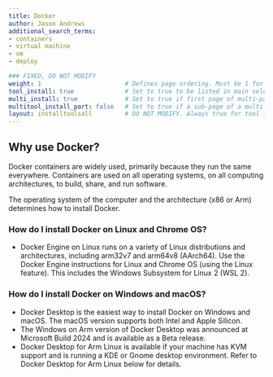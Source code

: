 ```yaml
---
title: Docker
author: Jason Andrews
additional_search_terms:
- containers
- virtual machine
- vm
- deploy

### FIXED, DO NOT MODIFY
weight: 1                       # Defines page ordering. Must be 1 for first (or only) page.
tool_install: true              # Set to true to be listed in main selection page, else false
multi_install: true             # Set to true if first page of multi-page article, else false
multitool_install_part: false   # Set to true if a sub-page of a multi-page article, else false
layout: installtoolsall         # DO NOT MODIFY. Always true for tool install articles
---
```


## Why use Docker?

Docker containers are widely used, primarily because they run the same everywhere. Containers are used on all operating systems, on all computing architectures, to build, share, and run software.

The operating system of the computer and the architecture (x86 or Arm) determines how to install Docker.

### How do I install Docker on Linux and Chrome OS?

- Docker Engine on Linux runs on a variety of Linux distributions and architectures, including arm32v7 and arm64v8 (AArch64). Use the Docker Engine instructions for Linux and Chrome OS (using the Linux feature). This includes the Windows Subsystem for Linux 2 (WSL 2).

### How do I install Docker on Windows and macOS?

- Docker Desktop is the easiest way to install Docker on Windows and macOS. The macOS version supports both Intel and Apple Silicon. 
- The Windows on Arm version of Docker Desktop was announced at Microsoft Build 2024 and is available as a Beta release.
- Docker Desktop for Arm Linux is available if your machine has KVM support and is running a KDE or Gnome desktop environment. Refer to Docker Desktop for Arm Linux below for details.
